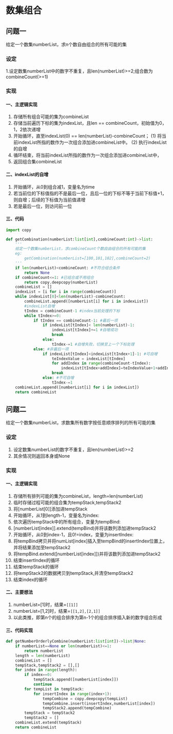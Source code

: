 # 数集组合

## 问题一
给定一个数集numberList，求n个数自由组合的所有可能的集

### 设定
1.设定数集numberList中的数字不重复，且len(numberList)>=2;组合数为combineCount(>=1)

### 实现

#### 一、主逻辑实现
1. 存储所有组合可能的集为combineList
2. 存储当前遍历下标的集为indexList，且len == combineCount，初始值为0，1，2依次递增
3. 开始循环，直至indexList(0) == len(numberList)-combineCount；
    (1) 将当前indexList所指的数作为一次组合添加进combineList中。
    (2) 执行indexList的自增
4. 循环结束，将当前indexList所指的数作为一次组合添加进combineList中，
5. 返回组合集combineList

#### 二、indexList的自增
1. 开始循环，从0到组合减1，变量名为time
2. 若当前位的下标值指的不是最后一位，且后一位的下标不等于当前下标值+1，则自增；后续的下标值为当前值递增
3. 若是最后一位，则访问前一位

#### 三、代码
```python 3.10
import copy

def getCombination(numberList:list[int],combineCount:int)->list:
    '''
    给定一个数集numberList，求combineCount个数自由组合的所有可能的集
    eg:
        getCombination(numberList=[100,101,102],combineCount=2)
    '''
    if len(numberList)<combineCount: #不符合组合条件
        return None
    if combineCount<=1: #已组合或不用组合
        return copy.deepcopy(numberList)
    combineList = []
    indexList = [i for i in range(combineCount)]
    while indexList[0]<len(numberList)-combineCount:
        combineList.append([numberList[i] for i in indexList])
        #indexList自增
        tIndex = combineCount-1 #index当前处理的下标
        while tIndex>=0:
            if tIndex == combineCount-1: #最后一项
                if indexList[tIndex]< len(numberList)-1:
                    indexList[tIndex]+=1 #自增成功
                    break
                else:
                    tIndex-=1 #自增失败，切换至上一个下标处理
            else: #非最后一项
                if indexList[tIndex]<indexList[tIndex+1]-1: #可自增
                    teIndexValue = indexList[tIndex]
                    for addIndex in range(combineCount-tIndex):
                        indexList[tIndex+addIndex]=teIndexValue+1+addIndex #当前及后续下标顺序递增
                    break
                else: #不可自增
                    tIndex-=1
    combineList.append([numberList[i] for i in indexList])
    return combineList
```

## 问题二
给定一个数集numberList，求数集所有数字按任意顺序排列的所有可能的集

### 设定

1. 设定数集numberList的数字不重复，且len(numberList)>=2
2. 其余情况则返回本身或None

### 实现

#### 一、主逻辑实现

1. 存储所有排列可能的集为combineList，length=len(numberList)
2. 临时存储过程可能的组合集为tempStack,tempStack2
3. 将[numberList[0]]添加进tempStack
4. 开始循环，从1到length-1，变量名为index:
5. 依次遍历tempStack中的所有组合，变量为tempBind:
6. [numberList[index]].extend(tempBind)并将该数列添加进tempStack2
7. 开始循环，从0到index-1，且0!=index，变量为insertIndex:
8. 将tempBind拷贝并将numList[index]插入至tempBind的insertIndex位置上，并将结果添加至tempStack2
9. 将tempBind.extend([numberList[index]])并将该数列添加进tempStack2
10. 结束insertIndex的循环
11. 结束tempStack的循环
11. 将tempStack2的数据拷贝到tempStack,并清空tempStack2
12. 结束index的循环

#### 二、主要想法

1. numberList=[1]时，结果=```[[1]]```
2. numberList=[1,2]时，结果=```[[1,2],[2,1]]```
3. 以此类推，即第n个的组合排序为第n-1个的组合排序插入新的数字组合形成

#### 三、代码实现

```python 3.10
def getNumberOrderlyCombine(numberList:list[int])->list|None:
    if numberList==None or len(numberList)<=1:
        return numberList
    length = len(numberList)
    combineList = []
    tempStack,tempStack2 = [],[]
    for index in range(length):
        if index==0:
            tempStack.append([numberList[index]])
            continue
        for tempList in tempStack:
            for insertIndex in range(index+1):
                tempCombine = copy.deepcopy(tempList)
                tempCombine.insert(insertIndex,numberList[index])
                tempStack2.append(tempCombine)
        tempStack = tempStack2
        tempStack2 = []
    combineList.extend(tempStack)
    return combineList
```